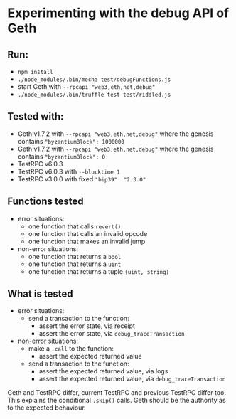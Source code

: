 # Experimenting with the debug API of Geth

## Run:

* `npm install`
* `./node_modules/.bin/mocha test/debugFunctions.js`
* start Geth with `--rpcapi "web3,eth,net,debug"`
* `./node_modules/.bin/truffle test test/riddled.js`

## Tested with:

* Geth v1.7.2 with `--rpcapi "web3,eth,net,debug"` where the genesis contains `"byzantiumBlock": 1000000`
* Geth v1.7.2 with `--rpcapi "web3,eth,net,debug"` where the genesis contains `"byzantiumBlock": 0`
* TestRPC v6.0.3
* TestRPC v6.0.3 with `--blocktime 1`
* TestRPC v3.0.0 with fixed `"bip39": "2.3.0"`

## Functions tested

* error situations:
    * one function that calls `revert()`
    * one function that calls an invalid opcode
    * one function that makes an invalid jump
* non-error situations:
    * one function that returns a `bool`
    * one function that returns a `uint`
    * one function that returns a tuple `(uint, string)`

## What is tested

* error situations:
    * send a transaction to the function:
        * assert the error state, via receipt
        * assert the error state, via `debug_traceTransaction`
* non-error situations:
    * make a `.call` to the function:
        * assert the expected returned value
    * send a transaction to the function:
        * assert the expected returned value, via logs
        * assert the expected returned value, via `debug_traceTransaction`

Geth and TestRPC differ, current TestRPC and previous TestRPC differ too. This explains the conditional `.skip()` calls. Geth should be the authority as to the expected behaviour.
